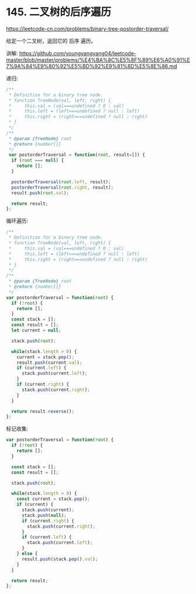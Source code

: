 # 145. 二叉树的后序遍历

https://leetcode-cn.com/problems/binary-tree-postorder-traversal/

给定一个二叉树，返回它的 后序 遍历。


讲解:
https://github.com/youngyangyang04/leetcode-master/blob/master/problems/%E4%BA%8C%E5%8F%89%E6%A0%91%E7%9A%84%E9%80%92%E5%BD%92%E9%81%8D%E5%8E%86.md


递归:
```js
/**
 * Definition for a binary tree node.
 * function TreeNode(val, left, right) {
 *     this.val = (val===undefined ? 0 : val)
 *     this.left = (left===undefined ? null : left)
 *     this.right = (right===undefined ? null : right)
 * }
 */
/**
 * @param {TreeNode} root
 * @return {number[]}
 */
 var postorderTraversal = function(root, result=[]) {
  if (root === null) {
    return [];
  }

  postorderTraversal(root.left, result);
  postorderTraversal(root.right, result);
  result.push(root.val);

  return result;
};
```


循环遍历:
```js
/**
 * Definition for a binary tree node.
 * function TreeNode(val, left, right) {
 *     this.val = (val===undefined ? 0 : val)
 *     this.left = (left===undefined ? null : left)
 *     this.right = (right===undefined ? null : right)
 * }
 */
/**
 * @param {TreeNode} root
 * @return {number[]}
 */
var postorderTraversal = function(root) {
  if (!root) {
    return [];
  }
  const stack = [];
  const result = [];
  let current = null;

  stack.push(root);

  while(stack.length > 0) {
    current = stack.pop();
    result.push(current.val);
    if (current.left) {
      stack.push(current.left);
    }
    if (current.right) {
      stack.push(current.right);
    }
  }

  return result.reverse();
};
```


标记收集:
```js
var postorderTraversal = function(root) {
  if (!root) {
    return [];
  }

  const stack = [];
  const result = [];

  stack.push(root);

  while(stack.length > 0) {
    const current = stack.pop();
    if (current) {
      stack.push(current);
      stack.push(null);
      if (current.right) {
        stack.push(current.right);
      }
      if (current.left) {
        stack.push(current.left);
      }
    } else {
      result.push(stack.pop().val);
    }
  }

  return result;
};
```
